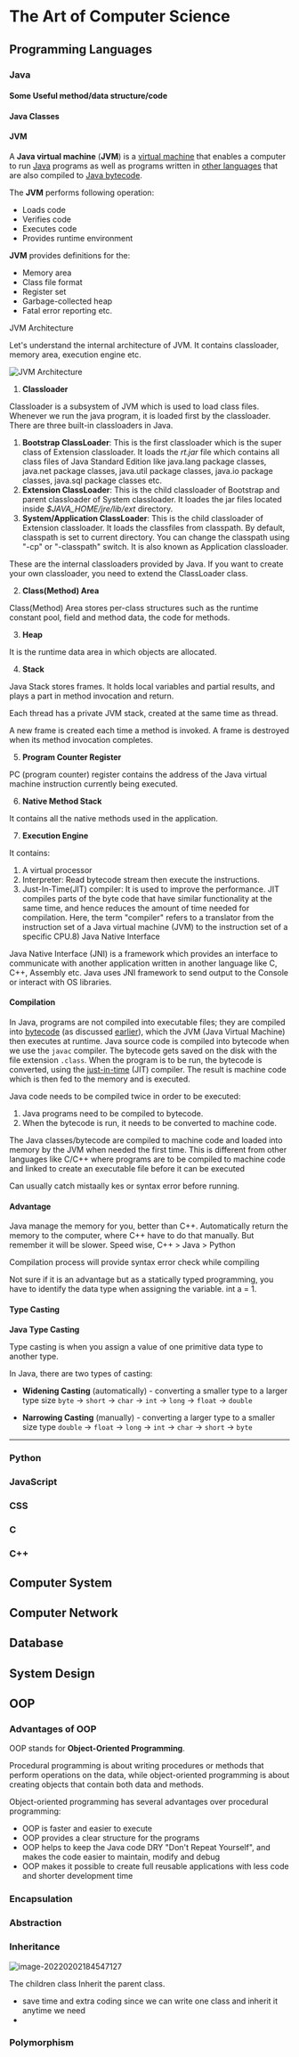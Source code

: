 # The Art of Computer Science

## Programming Languages 

### Java

#### Some Useful method/data structure/code

####  

#### Java Classes 



#### JVM

A **Java virtual machine** (**JVM**) is a [virtual machine](https://en.wikipedia.org/wiki/Virtual_machine) that enables a computer to run [Java](https://en.wikipedia.org/wiki/Java_(software_platform)) programs as well as programs written in [other languages](https://en.wikipedia.org/wiki/List_of_JVM_languages) that are also compiled to [Java bytecode](https://en.wikipedia.org/wiki/Java_bytecode).

The **JVM** performs following operation:

- Loads code
- Verifies code
- Executes code
- Provides runtime environment

**JVM** provides definitions for the:

- Memory area
- Class file format
- Register set
- Garbage-collected heap
- Fatal error reporting etc.

JVM Architecture

Let's understand the internal architecture of JVM. It contains classloader, memory area, execution engine etc.

![JVM Architecture](https://static.javatpoint.com/images/jvm-architecture.png)

1) **Classloader**

Classloader is a subsystem of JVM which is used to load class files. Whenever we run the java program, it is loaded first by the classloader. There are three built-in classloaders in Java.

1. **Bootstrap ClassLoader**: This is the first classloader which is the super class of Extension classloader. It loads the *rt.jar* file which contains all class files of Java Standard Edition like java.lang package classes, java.net package classes, java.util package classes, java.io package classes, java.sql package classes etc.
2. **Extension ClassLoader**: This is the child classloader of Bootstrap and parent classloader of System classloader. It loades the jar files located inside *$JAVA_HOME/jre/lib/ext* directory.
3. **System/Application ClassLoader**: This is the child classloader of Extension classloader. It loads the classfiles from classpath. By default, classpath is set to current directory. You can change the classpath using "-cp" or "-classpath" switch. It is also known as Application classloader.

These are the internal classloaders provided by Java. If you want to create your own classloader, you need to extend the ClassLoader class.

2) **Class(Method) Area**

Class(Method) Area stores per-class structures such as the runtime constant pool, field and method data, the code for methods.

3) **Heap**

It is the runtime data area in which objects are allocated.

4) **Stack**

Java Stack stores frames. It holds local variables and partial results, and plays a part in method invocation and return.

Each thread has a private JVM stack, created at the same time as thread.

A new frame is created each time a method is invoked. A frame is destroyed when its method invocation completes.

5) **Program Counter Register**

PC (program counter) register contains the address of the Java virtual machine instruction currently being executed.

6) **Native Method Stack**

It contains all the native methods used in the application.

7) **Execution Engine**

It contains:

1. A virtual processor
2. Interpreter: Read bytecode stream then execute the instructions.
3. Just-In-Time(JIT) compiler: It is used to improve the performance. JIT compiles parts of the byte code that have similar functionality at the same time, and hence reduces the amount of time needed for compilation. Here, the term "compiler" refers to a translator from the instruction set of a Java virtual machine (JVM) to the instruction set of a specific CPU.8) Java Native Interface

Java Native Interface (JNI) is a framework which provides an interface to communicate with another application written in another language like C, C++, Assembly etc. Java uses JNI framework to send output to the Console or interact with OS libraries.

#### Compilation 

In Java, programs are not compiled into executable files; they are compiled into [bytecode](https://en.wikipedia.org/wiki/Bytecode) (as discussed [earlier](https://en.wikibooks.org/wiki/Java_Programming/The_Java_Platform)), which the JVM (Java Virtual Machine) then executes at runtime. Java source code is compiled into bytecode when we use the `javac` compiler. The bytecode gets saved on the disk with the file extension `.class`. When the program is to be run, the bytecode is converted, using the [just-in-time](https://en.wikipedia.org/wiki/Just-in-time_compilation) (JIT) compiler. The result is machine code which is then fed to the memory and is executed.

Java code needs to be compiled twice in order to be executed:

1. Java programs need to be compiled to bytecode.
2. When the bytecode is run, it needs to be converted to machine code.

The Java classes/bytecode are compiled to machine code and loaded into memory by the JVM when needed the first time. This is different from other languages like C/C++ where programs are to be compiled to machine code and linked to create an executable file before it can be executed

Can usually catch mistaally kes or syntax error before running. 

#### Advantage 

Java manage the memory for you, better than C++. Automatically return the memory to the computer, where C++ have to do that manually. But remember it will be slower. Speed wise, C++ > Java > Python

Compilation process will provide syntax error check while compiling 

Not sure if it is an advantage but as a statically typed programming, you have to identify the data type when assigning the variable. int a = 1. 

#### Type Casting 

**Java Type Casting**

Type casting is when you assign a value of one primitive data type to another type.

In Java, there are two types of casting:

- **Widening Casting** (automatically) - converting a smaller type to a larger type size
  `byte` -> `short` -> `char` -> `int` -> `long` -> `float` -> `double`

  

- **Narrowing Casting** (manually) - converting a larger type to a smaller size type
  `double` -> `float` -> `long` -> `int` -> `char` -> `short` -> `byte`

------



### Python



### JavaScript



### CSS



### C



### C++



## Computer System

## Computer Network

## Database

## System Design

## OOP

### Advantages of OOP

OOP stands for **Object-Oriented Programming**.

Procedural programming is about writing procedures or methods that perform operations on the data, while object-oriented programming is about creating objects that contain both data and methods.

Object-oriented programming has several advantages over procedural programming:

- OOP is faster and easier to execute
- OOP provides a clear structure for the programs
- OOP helps to keep the Java code DRY "Don't Repeat Yourself", and makes the code easier to maintain, modify and debug
- OOP makes it possible to create full reusable applications with less code and shorter development time

### Encapsulation



### Abstraction

### Inheritance

![image-20220202184547127](C:\Users\Simon\AppData\Roaming\Typora\typora-user-images\image-20220202184547127.png)

The children class Inherit the parent class.

- save time and extra coding since we can write one class and inherit it anytime we need 
- 



### Polymorphism